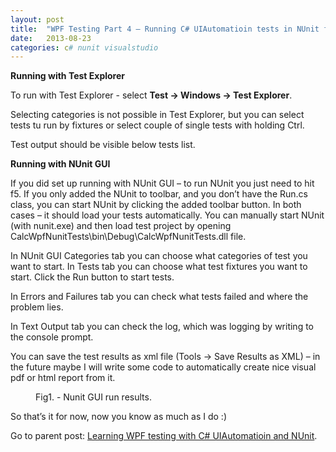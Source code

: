 ```yaml
---
layout: post
title:  "WPF Testing Part 4 – Running C# UIAutomatioin tests in NUnit from Visual Studio"
date:   2013-08-23
categories: c# nunit visualstudio
---
```


**Running with Test Explorer**

To run with Test Explorer - select **Test -&gt; Windows -&gt; Test Explorer**.

Selecting categories is not possible in Test Explorer, but you can select tests tu run by fixtures or select couple of single tests with holding Ctrl.

Test output should be visible below tests list.

**Running with NUnit GUI**

If you did set up running with NUnit GUI – to run NUnit you just need to hit f5. If you only added the NUnit to toolbar, and you don’t have the Run.cs class, you can start NUnit by clicking the added toolbar button. In both cases – it should load your tests automatically. You can manually start NUnit (with nunit.exe) and then load test project by opening CalcWpfNunitTests\bin\Debug\CalcWpfNunitTests.dll file.

In NUnit GUI Categories tab you can choose what categories of test you want to start. In Tests tab you can choose what test fixtures you want to start. Click the Run button to start tests. 

In Errors and Failures tab you can check what tests failed and where the problem lies.

In Text Output tab you can check the log, which was logging by writing to the console prompt.

You can save the test results as xml file (Tools -&gt; Save Results as XML) – in the future maybe I will write some code to automatically create nice visual pdf or html report from it.

<figure>
	<img src="{{ '/assets/img/LearningWPF_5.png' | prepend: site.baseurl }}" alt=""> 
	<figcaption>Fig1. - Nunit GUI run results.</figcaption>
</figure>

<p class="intro">So that’s it for now, now you know as much as I do :)</p>

Go to parent post: <a href="/blog/Learning-WPF-testing-with-C-UIAutomatioin-and-NUnit/">Learning WPF testing with C# UIAutomatioin and NUnit</a>.
